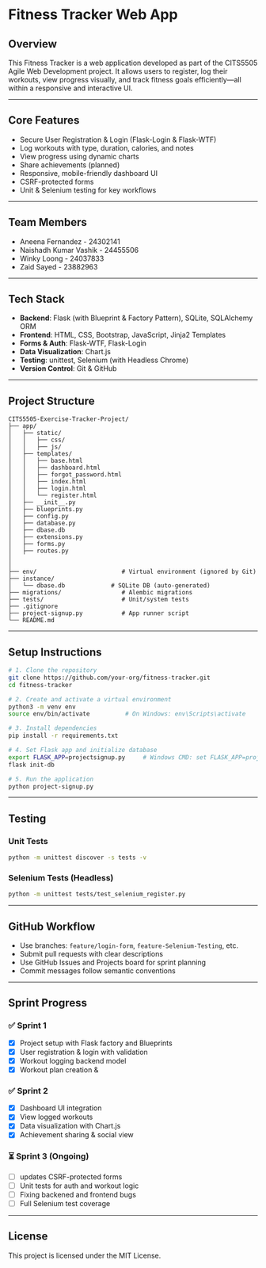 # Fitness Tracker Web App

## Overview

This Fitness Tracker is a web application developed as part of the CITS5505 Agile Web Development project. It allows users to register, log their workouts, view progress visually, and track fitness goals efficiently—all within a responsive and interactive UI.

---

## Core Features

- Secure User Registration & Login (Flask-Login & Flask-WTF)
- Log workouts with type, duration, calories, and notes
- View progress using dynamic charts
- Share achievements (planned)
- Responsive, mobile-friendly dashboard UI
- CSRF-protected forms
- Unit & Selenium testing for key workflows

---

## Team Members

- Aneena Fernandez       - 24302141  
- Naishadh Kumar Vashik  - 24455506
- Winky Loong            - 24037833 
- Zaid Sayed             - 23882963 

---

## Tech Stack

- **Backend**: Flask (with Blueprint & Factory Pattern), SQLite, SQLAlchemy ORM  
- **Frontend**: HTML, CSS, Bootstrap, JavaScript, Jinja2 Templates  
- **Forms & Auth**: Flask-WTF, Flask-Login  
- **Data Visualization**: Chart.js  
- **Testing**: unittest, Selenium (with Headless Chrome)  
- **Version Control**: Git & GitHub  

---

## Project Structure

```
CITS5505-Exercise-Tracker-Project/
├── app/
│   ├── static/
│   │   ├── css/
│   │   ├── js/
│   ├── templates/
│   │   ├── base.html
│   │   ├── dashboard.html
│   │   ├── forgot_password.html
│   │   ├── index.html
│   │   ├── login.html
│   │   └── register.html
│   ├── __init__.py
│   ├── blueprints.py
│   ├── config.py
│   ├── database.py
│   ├── dbase.db
│   ├── extensions.py
│   ├── forms.py
│   ├── routes.py
│   
│
├── env/                        # Virtual environment (ignored by Git)
├── instance/
│   └── dbase.db             # SQLite DB (auto-generated)
├── migrations/                 # Alembic migrations 
├── tests/                      # Unit/system tests
├── .gitignore
├── project-signup.py           # App runner script
└── README.md
```

---

## Setup Instructions

```bash
# 1. Clone the repository
git clone https://github.com/your-org/fitness-tracker.git
cd fitness-tracker

# 2. Create and activate a virtual environment
python3 -m venv env
source env/bin/activate          # On Windows: env\Scripts\activate

# 3. Install dependencies
pip install -r requirements.txt

# 4. Set Flask app and initialize database
export FLASK_APP=projectsignup.py     # Windows CMD: set FLASK_APP=projectsignup.py
flask init-db

# 5. Run the application
python project-signup.py
```

---

## Testing

### Unit Tests

```bash
python -m unittest discover -s tests -v  
```

### Selenium Tests (Headless)

```bash
python -m unittest tests/test_selenium_register.py  
```

---

## GitHub Workflow

- Use branches: `feature/login-form`, `feature-Selenium-Testing`, etc.
- Submit pull requests with clear descriptions
- Use GitHub Issues and Projects board for sprint planning
- Commit messages follow semantic conventions

---

## Sprint Progress

### ✅ Sprint 1
- [x] Project setup with Flask factory and Blueprints  
- [x] User registration & login with validation  
- [x] Workout logging backend model  
- [x] Workout plan creation &

### ✅ Sprint 2
- [x] Dashboard UI integration  
- [x] View logged workouts  
- [x] Data visualization with Chart.js  
- [x] Achievement sharing & social view  

### ⏳ Sprint 3 (Ongoing)
- [ ] updates CSRF-protected forms   
- [ ] Unit tests for auth and workout logic  
- [ ] Fixing backened and frontend bugs
- [ ] Full Selenium test coverage  

---

## License

This project is licensed under the MIT License.